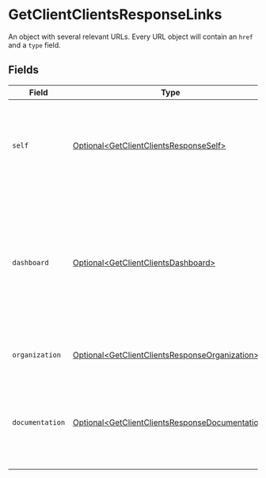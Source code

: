 # GetClientClientsResponseLinks

An object with several relevant URLs. Every URL object will contain an `href` and a `type` field.


## Fields

| Field                                                                                                                                    | Type                                                                                                                                     | Required                                                                                                                                 | Description                                                                                                                              |
| ---------------------------------------------------------------------------------------------------------------------------------------- | ---------------------------------------------------------------------------------------------------------------------------------------- | ---------------------------------------------------------------------------------------------------------------------------------------- | ---------------------------------------------------------------------------------------------------------------------------------------- |
| `self`                                                                                                                                   | [Optional\<GetClientClientsResponseSelf>](../../models/operations/GetClientClientsResponseSelf.md)                                       | :heavy_minus_sign:                                                                                                                       | In v2 endpoints, URLs are commonly represented as objects with an `href` and `type` field.                                               |
| `dashboard`                                                                                                                              | [Optional\<GetClientClientsDashboard>](../../models/operations/GetClientClientsDashboard.md)                                             | :heavy_minus_sign:                                                                                                                       | Direct link to the onboarding process in the Mollie dashboard. The merchant can be redirected to this page to complete their onboarding. |
| `organization`                                                                                                                           | [Optional\<GetClientClientsResponseOrganization>](../../models/operations/GetClientClientsResponseOrganization.md)                       | :heavy_minus_sign:                                                                                                                       | The API resource URL of the organization.                                                                                                |
| `documentation`                                                                                                                          | [Optional\<GetClientClientsResponseDocumentation>](../../models/operations/GetClientClientsResponseDocumentation.md)                     | :heavy_minus_sign:                                                                                                                       | In v2 endpoints, URLs are commonly represented as objects with an `href` and `type` field.                                               |